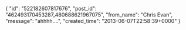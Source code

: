  {
   "id": "522182607817676",
   "post_id": "462493170453287_480688621967075",
   "from_name": "Chris Evan",
   "message": "ahhhh....",
   "created_time": "2013-06-07T22:58:39+0000"
 }
